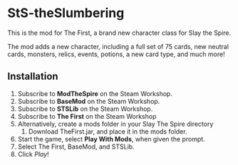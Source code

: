 # StS-theSlumbering

This is the mod for The First, a brand new character class for Slay the Spire.

The mod adds a new character, including a full set of 75 cards, new neutral cards, monsters, relics, events, potions, a new card type, and much more!

## Installation
1. Subscribe to **ModTheSpire** on the Steam Workshop.
2. Subscribe to **BaseMod** on the Steam Workshop.
3. Subscribe to **STSLib** on the Steam Workshop.
4. Subscribe to **The First** on the Steam Workshop
3. Alternatively, create a mods folder in your Slay The Spire directory
      1. Download TheFirst.jar, and place it in the mods folder.
5. Start the game, select **Play With Mods**, when given the prompt.
5. Select The First, BaseMod, and STSLib.
6. Click *Play*!
